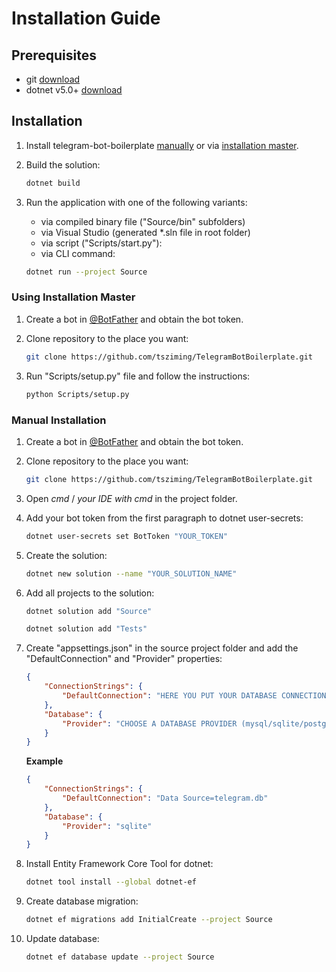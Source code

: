 # Installation Guide

## Prerequisites

- git [download](https://git-scm.com/)
- dotnet v5.0+ [download](https://dotnet.microsoft.com/)

## Installation

1. Install telegram-bot-boilerplate [manually](#manual-installation) or via [installation master](#using-installation-master).

2. Build the solution:

    ```bash
    dotnet build
    ```

3. Run the application with one of the following variants:
    - via compiled binary file ("Source/bin" subfolders)
    - via Visual Studio (generated *.sln file in root folder)
    - via script ("Scripts/start.py"):
    - via CLI command:

    ```bash
    dotnet run --project Source
    ```

### Using Installation Master

1. Create a bot in [@BotFather](https://t.me/BotFather) and obtain the bot token.

2. Clone repository to the place you want:

    ```bash
    git clone https://github.com/tsziming/TelegramBotBoilerplate.git
    ```

3. Run "Scripts/setup.py" file and follow the instructions:

    ```bash
    python Scripts/setup.py
    ```

### Manual Installation

1. Create a bot in [@BotFather](https://t.me/BotFather) and obtain the bot token.

2. Clone repository to the place you want:

    ```bash
    git clone https://github.com/tsziming/TelegramBotBoilerplate.git
    ```

3. Open *cmd* / *your IDE with cmd* in the project folder.  

4. Add your bot token from the first paragraph to dotnet user-secrets:

    ```bash
    dotnet user-secrets set BotToken "YOUR_TOKEN"
    ```

5. Create the solution:

    ```bash
    dotnet new solution --name "YOUR_SOLUTION_NAME"
    ```

6. Add all projects to the solution:

    ```bash
    dotnet solution add "Source"
    ```

    ```bash
    dotnet solution add "Tests"
    ```

7. Create "appsettings.json" in the source project folder and add the "DefaultConnection" and "Provider" properties:

    ```json
    {
        "ConnectionStrings": {
            "DefaultConnection": "HERE YOU PUT YOUR DATABASE CONNECTION STRING"
        },
        "Database": {
            "Provider": "CHOOSE A DATABASE PROVIDER (mysql/sqlite/postgresql/mssql)"
        }
    }
    ```

    **Example**

    ```json
    {
        "ConnectionStrings": {
            "DefaultConnection": "Data Source=telegram.db"
        },
        "Database": {
            "Provider": "sqlite"
        }
    }
    ```

8. Install Entity Framework Core Tool for dotnet:

    ```bash
    dotnet tool install --global dotnet-ef
    ```

9. Create database migration:

    ```bash
    dotnet ef migrations add InitialCreate --project Source
    ```

10. Update database:

    ```bash
    dotnet ef database update --project Source
    ```

